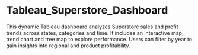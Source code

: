 # Tableau_Superstore_Dashboard
This dynamic Tableau dashboard analyzes Superstore sales and profit trends across states, categories and time. It includes an interactive map, trend chart and tree map to explore performance. Users can filter by year to gain insights into regional and product profitability.
